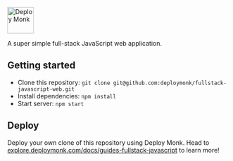 <a href="https://deploymonk.com"><img src="https://deploymonk.com/images/brand.png" alt="Deploy Monk" height="60" /></a>

A super simple full-stack JavaScript web application.

## Getting started

- Clone this repository: `git clone git@github.com:deploymonk/fullstack-javascript-web.git`
- Install dependencies: `npm install`
- Start server: `npm start`

## Deploy
Deploy your own clone of this repository using Deploy Monk. Head to [explore.deploymonk.com/docs/guides-fullstack-javascript](https://explore.deploymonk.com/docs/guides-fullstack-javascript) to learn more!
